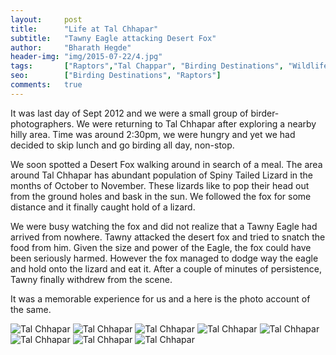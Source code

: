 ```yaml
---
layout:     post
title:      "Life at Tal Chhapar"
subtitle:   "Tawny Eagle attacking Desert Fox"
author:     "Bharath Hegde"
header-img: "img/2015-07-22/4.jpg"
tags:		["Raptors","Tal Chappar", "Birding Destinations", "Wildlife Destinations"]
seo:		["Birding Destinations", "Raptors"]
comments:   true
---
```


<p>It was last day of Sept 2012 and we were a small group of birder-photographers. We were returning to Tal Chhapar after exploring a nearby hilly area. Time was around 2:30pm, we were hungry and yet we had decided to skip lunch and go birding all day, non-stop.</p>

<p>We soon spotted a Desert Fox walking around in search of a meal. The area around Tal Chhapar has abundant population of Spiny Tailed Lizard in the months of October to November. These lizards like to pop their head out from the ground holes and bask in the sun. We followed the fox for some distance and it finally caught hold of a lizard.</p>

<p>We were busy watching the fox and did not realize that a Tawny Eagle had arrived from nowhere. Tawny attacked the desert fox and tried to snatch the food from him. Given the size and power of the Eagle, the fox could have been seriously harmed. However the fox managed to dodge way the eagle and hold onto the lizard and eat it. After a couple of minutes of persistence, Tawny finally withdrew from the scene.</p>

<p>It was a memorable experience for us and a here is the photo account of the same.</p>


<img src="{{ site.baseurl}}/img/2015-07-22/1.jpg" alt="Tal Chhapar">
<img src="{{ site.baseurl}}/img/2015-07-22/2.jpg" alt="Tal Chhapar">
<img src="{{ site.baseurl}}/img/2015-07-22/3.jpg" alt="Tal Chhapar">
<img src="{{ site.baseurl}}/img/2015-07-22/4.jpg" alt="Tal Chhapar">
<img src="{{ site.baseurl}}/img/2015-07-22/5.jpg" alt="Tal Chhapar">
<img src="{{ site.baseurl}}/img/2015-07-22/6.jpg" alt="Tal Chhapar">
<img src="{{ site.baseurl}}/img/2015-07-22/7.jpg" alt="Tal Chhapar">
<img src="{{ site.baseurl}}/img/2015-07-22/8.jpg" alt="Tal Chhapar">